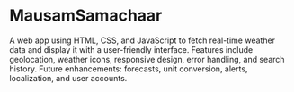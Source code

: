 # MausamSamachaar
A web app using HTML, CSS, and JavaScript to fetch real-time weather data and display it with a user-friendly interface. Features include geolocation, weather icons, responsive design, error handling, and search history. Future enhancements: forecasts, unit conversion, alerts, localization, and user accounts.
